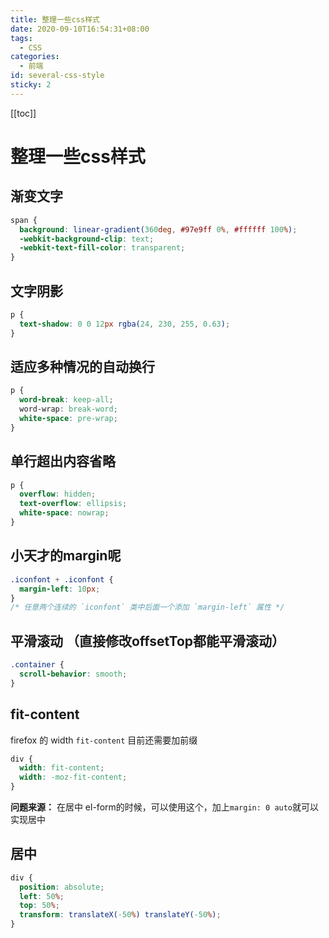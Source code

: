 ```yaml
---
title: 整理一些css样式
date: 2020-09-10T16:54:31+08:00
tags:
  - CSS
categories:
  - 前端
id: several-css-style
sticky: 2
---
```


[[toc]]

# 整理一些css样式

## 渐变文字

```css
span {
  background: linear-gradient(360deg, #97e9ff 0%, #ffffff 100%);
  -webkit-background-clip: text;
  -webkit-text-fill-color: transparent;
}
```

## 文字阴影

```css
p {
  text-shadow: 0 0 12px rgba(24, 230, 255, 0.63);
}
```

## 适应多种情况的自动换行

```css
p {
  word-break: keep-all;
  word-wrap: break-word;
  white-space: pre-wrap;
}
```

## 单行超出内容省略

```css
p {
  overflow: hidden;
  text-overflow: ellipsis;
  white-space: nowrap;
}
```

## 小天才的margin呢

```css
.iconfont + .iconfont {
  margin-left: 10px;
}
/* 任意两个连续的 `iconfont` 类中后面一个添加 `margin-left` 属性 */
```

## 平滑滚动 （直接修改offsetTop都能平滑滚动）

```css
.container {
  scroll-behavior: smooth;
}
```

## fit-content

firefox 的 width `fit-content` 目前还需要加前缀

```css
div {
  width: fit-content;
  width: -moz-fit-content;
}
```

**问题来源：** 在居中 el-form的时候，可以使用这个，加上`margin: 0 auto`就可以实现居中

## 居中

```css
div {
  position: absolute;
  left: 50%;
  top: 50%;
  transform: translateX(-50%) translateY(-50%);
}
```

